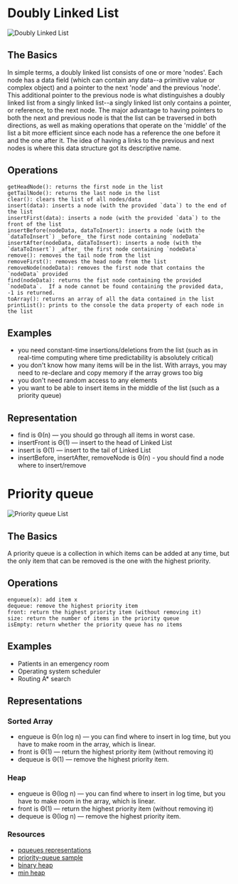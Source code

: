 # Doubly Linked List
![Doubly Linked List](https://github.com/khdevnet/algorithms/blob/master/data-structures/linked-list.jpg)
## The Basics

In simple terms, a doubly linked list consists of one or more 'nodes'.  Each node has a data field (which can contain any data--a primitive value or complex object) and a pointer to the next 'node' and the previous 'node'. This additional pointer to the previous node is what distinguishes a doubly linked list from a singly linked list--a singly linked list only contains a pointer, or reference, to the next node.  The major advantage to having pointers to both the next and previous node is that the list can be traversed in both
directions, as well as making operations that operate on the 'middle' of the list a bit more efficient since each node has a reference the one before it and the one after it.  The idea of having a links to the previous and next nodes is where this data structure got its descriptive name.

## Operations

```
getHeadNode(): returns the first node in the list
getTailNode(): returns the last node in the list
clear(): clears the list of all nodes/data
insert(data): inserts a node (with the provided `data`) to the end of the list
insertFirst(data): inserts a node (with the provided `data`) to the front of the list
insertBefore(nodeData, dataToInsert): inserts a node (with the `dataToInsert`) _before_ the first node containing `nodeData`
insertAfter(nodeData, dataToInsert): inserts a node (with the `dataToInsert`) _after_ the first node containing `nodeData`
remove(): removes the tail node from the list
removeFirst(): removes the head node from the list
removeNode(nodeData): removes the first node that contains the `nodeData` provided
find(nodeData): returns the fist node containing the provided `nodeData`.  If a node cannot be found containing the provided data, -1 is returned.
toArray(): returns an array of all the data contained in the list
printList(): prints to the console the data property of each node in the list
```

## Examples
* you need constant-time insertions/deletions from the list (such as in real-time computing where time predictability is absolutely critical)
* you don't know how many items will be in the list. With arrays, you may need to re-declare and copy memory if the array grows too big
* you don't need random access to any elements
* you want to be able to insert items in the middle of the list (such as a priority queue)

## Representation
* find is Θ(n) — you should go through all items in worst case.
* insertFront is Θ(1) — insert to the head of Linked List
* insert is Θ(1) — insert to the tail of Linked List
* insertBefore, insertAfter, removeNode is Θ(n) - you should find a node where to insert/remove

# Priority queue
![Priority queue List](https://github.com/khdevnet/algorithms/blob/master/data-structures/priority-queue.jpg)
## The Basics
A priority queue is a collection in which items can be added at any time, but the only item that can be removed is the one with the highest priority.

## Operations

```
engueue(x): add item x
dequeue: remove the highest priority item
front: return the highest priority item (without removing it)
size: return the number of items in the priority queue
isEmpty: return whether the priority queue has no items
```
## Examples
* Patients in an emergency room
* Operating system scheduler
* Routing A* search

## Representations

### Sorted Array
* engueue is Θ(n log n) — you can find where to insert in log time, but you have to make room in the array, which is linear.
* front is Θ(1) — return the highest priority item (without removing it)
* dequeue is Θ(1) — remove the highest priority item.

### Heap
* engueue is  Θ(log n) — you can find where to insert in log time, but you have to make room in the array, which is linear.
* front is Θ(1) — return the highest priority item (without removing it)
* dequeue is Θ(log n) — remove the highest priority item.

### Resources
* [pqueues representations](https://cs.lmu.edu/~ray/notes/pqueues/)
* [priority-queue sample](https://github.com/adamhooper/js-priority-queue)
* [binary heap](https://en.wikipedia.org/wiki/Binary_heap)
* [min heap](https://medium.com/@randerson112358/lets-build-a-min-heap-4d863cac6521)

